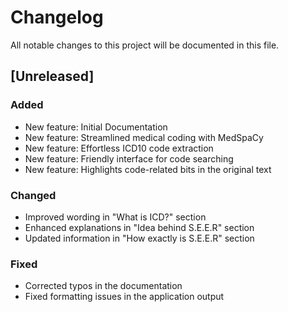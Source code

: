 # Changelog

All notable changes to this project will be documented in this file.

## [Unreleased]

### Added
- New feature: Initial Documentation
- New feature: Streamlined medical coding with MedSpaCy
- New feature: Effortless ICD10 code extraction
- New feature: Friendly interface for code searching
- New feature: Highlights code-related bits in the original text

### Changed
- Improved wording in "What is ICD?" section
- Enhanced explanations in "Idea behind S.E.E.R" section
- Updated information in "How exactly is S.E.E.R" section

### Fixed
- Corrected typos in the documentation
- Fixed formatting issues in the application output
